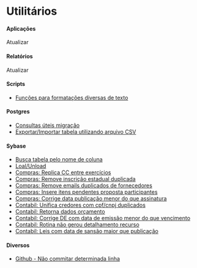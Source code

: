 # Utilitários

#### Aplicações
Atualizar

#### Relatórios
Atualizar

#### Scripts
* [Funções para formatações diversas de texto](scripts/formatacoes-texto.md)

#### Postgres
* [Consultas úteis migração](postgres/consultas-uteis-migracao.md)
* [Exportar/Importar tabela utilizando arquivo CSV](postgres/importa-exporta-csv.md)

#### Sybase
* [Busca tabela pelo nome de coluna](sybase/procura-tabela-por-coluna.md)
* [Loal/Unload](sybase/load-unload.md)
* [Compras: Replica CC entre exercícios](sybase/replica-cc-exercicio.md)
* [Compras: Remove inscrição estadual duplicada](sybase/remove-inscricao-estadual-duplicada.md)
* [Compras: Remove emails duplicados de fornecedores](sybase/remove-email-duplicado.md)
* [Compras: Insere itens pendentes proposta participantes](sybase/insere-itens-pendentes.md)
* [Compras: Corrige data publicação menor do que assinatura](sybase/data-publicacao-maior-que-assinatura.md)
* [Contabil: Unifica credores com cpf/cnpj duplicados](sybase/unifica-credores.md)
* [Contabil: Retorna dados orçamento](sybase/dados-orcamento.md)
* [Contabil: Corrige DE com data de emissão menor do que vencimento](sybase/de-data-emissao.md)
* [Contabil: Rotina não gerou detalhamento recurso](sybase/detalhamento-recurso.md)
* [Contabil: Leis com data de sansão maior que publicação](sybase/leis-data-errada.md)

#### Diversos
* [Github - Não commitar determinada linha](diversos/github-ignora-linha.md)